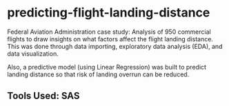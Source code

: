 # predicting-flight-landing-distance
Federal Aviation Administration case study: 
Analysis of 950 commercial flights to draw insights on what factors affect the flight landing distance. This was done through data importing, exploratory data analysis (EDA), and data visualization. 

Also, a predictive model (using Linear Regression) was built to predict landing distance so that risk of landing overrun can be reduced. 

## Tools Used: SAS
